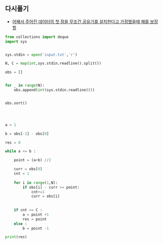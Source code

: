 ## 다시풀기
- [어째서 주어진 데이터의 첫 점을 무조건 공유기를 설치한다고 가정했을때 해를 보장할](https://www.acmicpc.net/board/view/31633)

```python
from collections import deque
import sys


sys.stdin = open('input.txt','r')

N, C = map(int,sys.stdin.readline().split())

obs = []


for _ in range(N):
    obs.append(int(sys.stdin.readline()))


obs.sort()




a = 1

b = obs[-1] - obs[0]

res = 0

while a <= b :

    point = (a+b) //2

    curr = obs[0]
    cnt = 1
    
    for i in range(1,N):
        if obs[i] - curr >= point:
            cnt+=1
            curr = obs[i]
    
    
    if cnt >= C :
        a = point +1
        res = point
    else :
        b = point -1

print(res)
```
